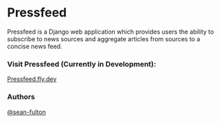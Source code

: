 <base target="_blank">

# Pressfeed

  

Pressfeed is a Django web application which provides users the ability to subscribe to news sources and aggregate articles from sources to a concise news feed.

  
  

### Visit Pressfeed (Currently in Development):
[Pressfeed.fly.dev](https://pressfeed.fly.dev)

### Authors
[@sean-fulton](https://www.github.com/sean-fulton)